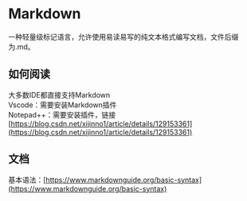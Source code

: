 # Markdown

一种轻量级标记语言，允许使用易读易写的纯文本格式编写文档，文件后缀为.md。

## 如何阅读

大多数IDE都直接支持Markdown <br>
Vscode：需要安装Markdown插件 <br>
Notepad++：需要安装插件，链接[https://blog.csdn.net/xijinno1/article/details/129153361](https://blog.csdn.net/xijinno1/article/details/129153361) <br>

## 文档

基本语法：[https://www.markdownguide.org/basic-syntax](https://www.markdownguide.org/basic-syntax)